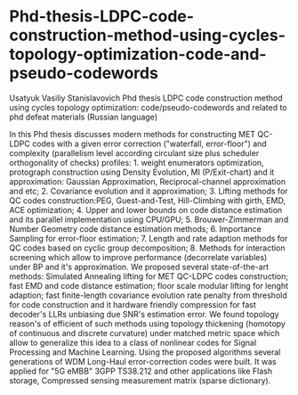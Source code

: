 # Phd-thesis-LDPC-code-construction-method-using-cycles-topology-optimization-code-and-pseudo-codewords
Usatyuk Vasiliy Stanislavovich Phd  thesis LDPC code construction method using cycles topology optimization: code/pseudo-codewords and related to phd defeat materials   (Russian language)


In this Phd thesis discusses modern methods for constructing MET QC-LDPC codes with a given error correction ("waterfall, error-floor") and complexity (parallelism level according circulant size plus scheduler orthogonality of checks) profiles: 1. weight enumerators optimization, protograph construction using Density Evolution, MI (P/Exit-chart) and it approximation: Gaussian Approximation, Reciprocal-channel approximation and etc; 2. Covariance evolution and it approximation; 3. Lifting methods for QC codes construction:PEG, Guest-and-Test, Hill-Climbing with girth, EMD, ACE optimization; 4. Upper and lower bounds on code distance estimation and its parallel implementation using CPU/GPU; 5. Brouwer-Zimmerman and Number Geometry code distance estimation methods; 6. Importance Sampling for error-floor estimation; 7. Length and rate adaption methods for QC codes based on cyclic group decomposition; 8. Methods for interaction screening which allow to improve performance (decorrelate variables) under BP and it's approximation. We proposed several state-of-the-art methods: Simulated Annealing lifting for MET QC-LDPC codes construction; fast EMD and code distance estimation; floor scale modular lifting for lenght adaption; fast finite-length covariance evolution rate penalty from threshold for code construction and it hardware friendly compression for fast decoder's LLRs unbiasing due SNR's estimation error. We found topology reason's of efficient of such methods using topology thickening (homotopy of continuous and discrete curvature) under matched metric space which allow to generalize this idea to a class of nonlinear codes for Signal Processing and Machine Learning. Using the proposed algorithms several generations of WDM Long-Haul error-correction codes were built. It was applied for "5G eMBB" 3GPP TS38.212 and other applications like Flash storage, Compressed sensing measurement matrix (sparse dictionary).
